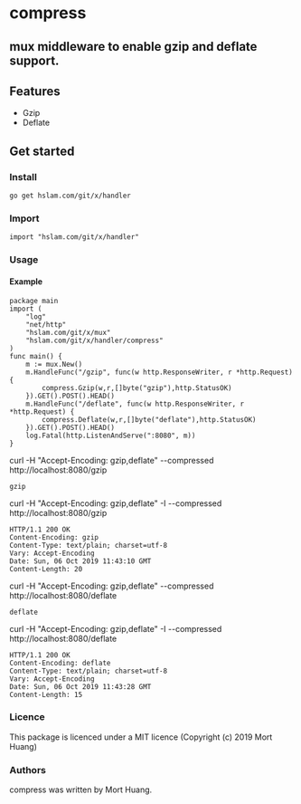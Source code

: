 # compress
## mux middleware to enable gzip and deflate support.

## Features

* Gzip
* Deflate

## Get started

### Install
```
go get hslam.com/git/x/handler
```
### Import
```
import "hslam.com/git/x/handler"
```
### Usage
#### Example
```
package main
import (
	"log"
	"net/http"
	"hslam.com/git/x/mux"
	"hslam.com/git/x/handler/compress"
)
func main() {
	m := mux.New()
	m.HandleFunc("/gzip", func(w http.ResponseWriter, r *http.Request) {
		compress.Gzip(w,r,[]byte("gzip"),http.StatusOK)
	}).GET().POST().HEAD()
	m.HandleFunc("/deflate", func(w http.ResponseWriter, r *http.Request) {
		compress.Deflate(w,r,[]byte("deflate"),http.StatusOK)
	}).GET().POST().HEAD()
	log.Fatal(http.ListenAndServe(":8080", m))
}
```
curl -H "Accept-Encoding: gzip,deflate" --compressed http://localhost:8080/gzip
```
gzip
```

curl -H "Accept-Encoding: gzip,deflate" -I  --compressed http://localhost:8080/gzip
```
HTTP/1.1 200 OK
Content-Encoding: gzip
Content-Type: text/plain; charset=utf-8
Vary: Accept-Encoding
Date: Sun, 06 Oct 2019 11:43:10 GMT
Content-Length: 20
```

curl -H "Accept-Encoding: gzip,deflate" --compressed http://localhost:8080/deflate
```
deflate
```
curl -H "Accept-Encoding: gzip,deflate" -I  --compressed http://localhost:8080/deflate
```
HTTP/1.1 200 OK
Content-Encoding: deflate
Content-Type: text/plain; charset=utf-8
Vary: Accept-Encoding
Date: Sun, 06 Oct 2019 11:43:28 GMT
Content-Length: 15
```

### Licence
This package is licenced under a MIT licence (Copyright (c) 2019 Mort Huang)


### Authors
compress was written by Mort Huang.


